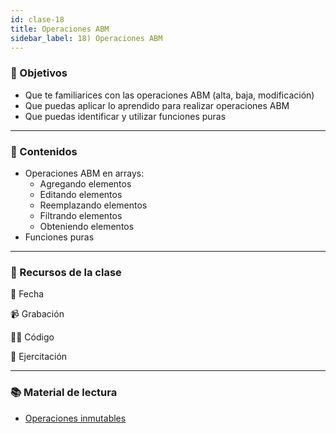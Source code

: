 ```yaml
---
id: clase-18
title: Operaciones ABM
sidebar_label: 18) Operaciones ABM
---
```


### 🏁 Objetivos

- Que te familiarices con las operaciones ABM (alta, baja, modificación)
- Que puedas aplicar lo aprendido para realizar operaciones ABM
- Que puedas identificar y utilizar funciones puras

---

### 📝 Contenidos

- Operaciones ABM en arrays:
  - Agregando elementos
  - Editando elementos
  - Reemplazando elementos
  - Filtrando elementos
  - Obteniendo elementos
- Funciones puras

---

### 🚀 Recursos de la clase

📆 Fecha

📹 Grabación

👩‍💻 Código

💪 Ejercitación

---

### 📚 Material de lectura

- [Operaciones inmutables](https://frontend.adaitw.org/docs/js/js05b)
